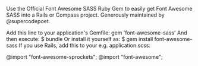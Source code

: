 Use the Official Font Awesome SASS Ruby Gem to easily get Font Awesome SASS into a Rails or Compass project. Generously maintained by @supercodepoet.

Add this line to your application's Gemfile:
gem 'font-awesome-sass'
And then execute:
$ bundle
Or install it yourself as:
$ gem install font-awesome-sass
If you use Rails, add this to your e.g. application.scss:

@import "font-awesome-sprockets";
@import "font-awesome";
